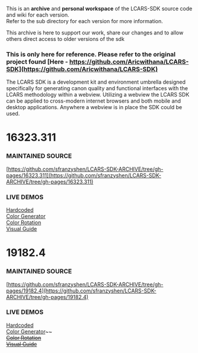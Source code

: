 This is an **archive** and **personal workspace** of the LCARS-SDK source code and wiki for each version. <br>
Refer to the sub directory for each version for more information.<br>

This archive is here to support our work, share our changes and to allow others direct access to older versions of the sdk<br>

### This is only here for reference. Please refer to the original project found [Here - https://github.com/Aricwithana/LCARS-SDK](https://github.com/Aricwithana/LCARS-SDK)

The LCARS SDK is a development kit and environment umbrella designed specifically for generating canon quality and functional interfaces with the LCARS methodology within a webview.  Utilizing a webview the LCARS SDK can be applied to cross-modern internet browsers and both mobile and desktop applications.  Anywhere a webview is in place the SDK could be used.

# 16323.311
### MAINTAINED SOURCE
[https://github.com/sfranzyshen/LCARS-SDK-ARCHIVE/tree/gh-pages/16323.311](https://github.com/sfranzyshen/LCARS-SDK-ARCHIVE/tree/gh-pages/16323.311)
### LIVE DEMOS
[Hardcoded](https://sfranzyshen.github.io/LCARS-SDK-ARCHIVE/16323.311/interfaces/hardcode/)<br>
[Color Generator](https://sfranzyshen.github.io/LCARS-SDK-ARCHIVE/16323.311/interfaces/color-generator/)<br>
[Color Rotation](https://sfranzyshen.github.io/LCARS-SDK-ARCHIVE/16323.311/interfaces/color-rotation/)<br>
[Visual Guide](https://sfranzyshen.github.io/LCARS-SDK-ARCHIVE/16323.311/interfaces/visual-guide/)<br>

# 19182.4
### MAINTAINED SOURCE
[https://github.com/sfranzyshen/LCARS-SDK-ARCHIVE/tree/gh-pages/19182.4](https://github.com/sfranzyshen/LCARS-SDK-ARCHIVE/tree/gh-pages/19182.4)
### LIVE DEMOS
[Hardcoded](https://sfranzyshen.github.io/LCARS-SDK-ARCHIVE/19182.4/interfaces/hardcode/)<br>
[Color Generator](https://sfranzyshen.github.io/LCARS-SDK-ARCHIVE/19182.4/interfaces/color-generator/)~~<br>
~~[Color Rotation](https://sfranzyshen.github.io/LCARS-SDK-ARCHIVE/19182.4/interfaces/color-rotation/)~~<br>
~~[Visual Guide](https://sfranzyshen.github.io/LCARS-SDK-ARCHIVE/19182.4/interfaces/visual-guide/)~~<br>

